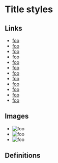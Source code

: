 # Title styles

## Links

- [foo](/url "double")
- [foo](/url 'single')
- [foo](/url (parenthesis))
- [foo](/url "double \" in double")
- [foo](/url "single ' in double")
- [foo](/url "parenthesis () in double")
- [foo](/url 'double " in single')
- [foo](/url 'single \'  in single')
- [foo](/url 'parenthesis () in single')
- [foo](/url (double " in parenthesis))
- [foo](/url (single ' in parenthesis))
- [foo](/url (parenthesis \(\) in parenthesis))

## Images

- ![foo](/url "double")
- ![foo](/url 'single')
- ![foo](/url (parenthesis))

## Definitions

[x]: /url "double"
[y]: /url 'single'
[z]: /url (parenthesis)
